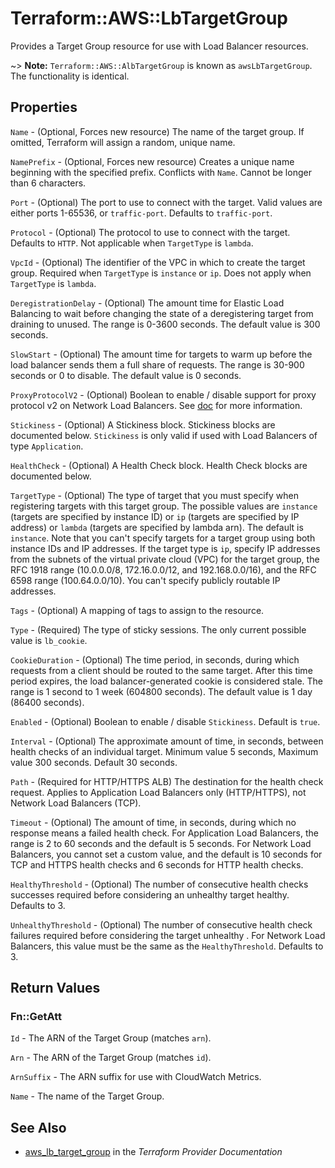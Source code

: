 # Terraform::AWS::LbTargetGroup

Provides a Target Group resource for use with Load Balancer resources.

~> **Note:** `Terraform::AWS::AlbTargetGroup` is known as `awsLbTargetGroup`. The functionality is identical.

## Properties

`Name` - (Optional, Forces new resource) The name of the target group. If omitted, Terraform will assign a random, unique name.

`NamePrefix` - (Optional, Forces new resource) Creates a unique name beginning with the specified prefix. Conflicts with `Name`. Cannot be longer than 6 characters.

`Port` - (Optional) The port to use to connect with the target. Valid values are either ports 1-65536, or `traffic-port`. Defaults to `traffic-port`.

`Protocol` - (Optional) The protocol to use to connect with the target. Defaults to `HTTP`. Not applicable when `TargetType` is `lambda`.

`VpcId` - (Optional) The identifier of the VPC in which to create the target group. Required when `TargetType` is `instance` or `ip`. Does not apply when `TargetType` is `lambda`.

`DeregistrationDelay` - (Optional) The amount time for Elastic Load Balancing to wait before changing the state of a deregistering target from draining to unused. The range is 0-3600 seconds. The default value is 300 seconds.

`SlowStart` - (Optional) The amount time for targets to warm up before the load balancer sends them a full share of requests. The range is 30-900 seconds or 0 to disable. The default value is 0 seconds.

`ProxyProtocolV2` - (Optional) Boolean to enable / disable support for proxy protocol v2 on Network Load Balancers. See [doc](https://docs.aws.amazon.com/elasticloadbalancing/latest/network/load-balancer-target-groups.html#proxy-protocol) for more information.

`Stickiness` - (Optional) A Stickiness block. Stickiness blocks are documented below. `Stickiness` is only valid if used with Load Balancers of type `Application`.

`HealthCheck` - (Optional) A Health Check block. Health Check blocks are documented below.

`TargetType` - (Optional) The type of target that you must specify when registering targets with this target group. The possible values are `instance` (targets are specified by instance ID) or `ip` (targets are specified by IP address) or `lambda` (targets are specified by lambda arn). The default is `instance`. Note that you can't specify targets for a target group using both instance IDs and IP addresses. If the target type is `ip`, specify IP addresses from the subnets of the virtual private cloud (VPC) for the target group, the RFC 1918 range (10.0.0.0/8, 172.16.0.0/12, and 192.168.0.0/16), and the RFC 6598 range (100.64.0.0/10). You can't specify publicly routable IP addresses.

`Tags` - (Optional) A mapping of tags to assign to the resource.

`Type` - (Required) The type of sticky sessions. The only current possible value is `lb_cookie`.

`CookieDuration` - (Optional) The time period, in seconds, during which requests from a client should be routed to the same target. After this time period expires, the load balancer-generated cookie is considered stale. The range is 1 second to 1 week (604800 seconds). The default value is 1 day (86400 seconds).

`Enabled` - (Optional) Boolean to enable / disable `Stickiness`. Default is `true`.

`Interval` - (Optional) The approximate amount of time, in seconds, between health checks of an individual target. Minimum value 5 seconds, Maximum value 300 seconds. Default 30 seconds.

`Path` - (Required for HTTP/HTTPS ALB) The destination for the health check request. Applies to Application Load Balancers only (HTTP/HTTPS), not Network Load Balancers (TCP).

`Timeout` - (Optional) The amount of time, in seconds, during which no response means a failed health check. For Application Load Balancers, the range is 2 to 60 seconds and the default is 5 seconds. For Network Load Balancers, you cannot set a custom value, and the default is 10 seconds for TCP and HTTPS health checks and 6 seconds for HTTP health checks.

`HealthyThreshold` - (Optional) The number of consecutive health checks successes required before considering an unhealthy target healthy. Defaults to 3.

`UnhealthyThreshold` - (Optional) The number of consecutive health check failures required before considering the target unhealthy . For Network Load Balancers, this value must be the same as the `HealthyThreshold`. Defaults to 3.


## Return Values

### Fn::GetAtt

`Id` - The ARN of the Target Group (matches `arn`).

`Arn` - The ARN of the Target Group (matches `id`).

`ArnSuffix` - The ARN suffix for use with CloudWatch Metrics.

`Name` - The name of the Target Group.

## See Also

* [aws_lb_target_group](https://www.terraform.io/docs/providers/aws/r/lb_target_group.html) in the _Terraform Provider Documentation_